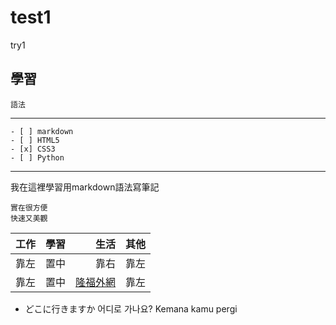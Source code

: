 # test1
try1

學習
---
`語法`
***
```
- [ ] markdown
- [ ] HTML5
- [x] CSS3
- [ ] Python
```
***
我在這裡學習用markdown語法寫筆記
```
實在很方便
快速又美觀
```

| 工作 | 學習 | 生活 | 其他 |  
| :-- | :--: | --: | :-- |  
| 靠左 | 置中 | 靠右 | 靠左 |  
| 靠左 | 置中 | [隆福外網](https"//www.oil.com.tw) | 靠左 |  
  
- どこに行きますか  어디로 가나요?  Kemana kamu pergi
